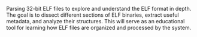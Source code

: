 Parsing 32-bit ELF files to explore and understand the ELF format in depth. The goal is to dissect different sections of ELF binaries, extract useful 
metadata, and analyze their structures. This will serve as an educational tool for learning how ELF files are organized and processed by the system.
